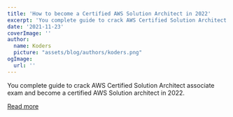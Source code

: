 ```yaml
---
title: 'How to become a Certified AWS Solution Architect in 2022'
excerpt: 'You complete guide to crack AWS Certified Solution Architect associate exam and become a certified AWS Solution architect in 2022. '
date: '2021-11-23'
coverImage: ''
author:
  name: Koders
  picture: "assets/blog/authors/koders.png"
ogImage:
  url: ''
---
```


You complete guide to crack AWS Certified Solution Architect associate exam and become a certified AWS Solution architect in 2022. 

[Read more](https://dev.to/javinpaul/how-to-become-a-certified-aws-solution-architect-in-2022-35ad)
